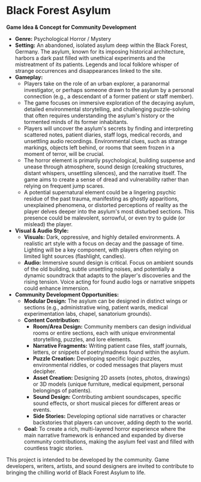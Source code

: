 # Black Forest Asylum

**Game Idea & Concept for Community Development**

*   **Genre:** Psychological Horror / Mystery
*   **Setting:** An abandoned, isolated asylum deep within the Black Forest, Germany. The asylum, known for its imposing historical architecture, harbors a dark past filled with unethical experiments and the mistreatment of its patients. Legends and local folklore whisper of strange occurrences and disappearances linked to the site.
*   **Gameplay:**
    *   Players take on the role of an urban explorer, a paranormal investigator, or perhaps someone drawn to the asylum by a personal connection (e.g., a descendant of a former patient or staff member).
    *   The game focuses on immersive exploration of the decaying asylum, detailed environmental storytelling, and challenging puzzle-solving that often requires understanding the asylum's history or the tormented minds of its former inhabitants.
    *   Players will uncover the asylum's secrets by finding and interpreting scattered notes, patient diaries, staff logs, medical records, and unsettling audio recordings. Environmental clues, such as strange markings, objects left behind, or rooms that seem frozen in a moment of terror, will be crucial.
    *   The horror element is primarily psychological, building suspense and unease through atmosphere, sound design (creaking structures, distant whispers, unsettling silences), and the narrative itself. The game aims to create a sense of dread and vulnerability rather than relying on frequent jump scares.
    *   A potential supernatural element could be a lingering psychic residue of the past trauma, manifesting as ghostly apparitions, unexplained phenomena, or distorted perceptions of reality as the player delves deeper into the asylum's most disturbed sections. This presence could be malevolent, sorrowful, or even try to guide (or mislead) the player.
*   **Visual & Audio Style:**
    *   **Visuals:** Dark, oppressive, and highly detailed environments. A realistic art style with a focus on decay and the passage of time. Lighting will be a key component, with players often relying on limited light sources (flashlight, candles).
    *   **Audio:** Immersive sound design is critical. Focus on ambient sounds of the old building, subtle unsettling noises, and potentially a dynamic soundtrack that adapts to the player's discoveries and the rising tension. Voice acting for found audio logs or narrative snippets could enhance immersion.
*   **Community Development Opportunities:**
    *   **Modular Design:** The asylum can be designed in distinct wings or sections (e.g., administrative wing, patient wards, medical experimentation labs, chapel, sanatorium grounds).
    *   **Content Contribution:**
        *   **Room/Area Design:** Community members can design individual rooms or entire sections, each with unique environmental storytelling, puzzles, and lore elements.
        *   **Narrative Fragments:** Writing patient case files, staff journals, letters, or snippets of poetry/madness found within the asylum.
        *   **Puzzle Creation:** Developing specific logic puzzles, environmental riddles, or coded messages that players must decipher.
        *   **Asset Creation:** Designing 2D assets (notes, photos, drawings) or 3D models (unique furniture, medical equipment, personal belongings of patients).
        *   **Sound Design:** Contributing ambient soundscapes, specific sound effects, or short musical pieces for different areas or events.
        *   **Side Stories:** Developing optional side narratives or character backstories that players can uncover, adding depth to the world.
    *   **Goal:** To create a rich, multi-layered horror experience where the main narrative framework is enhanced and expanded by diverse community contributions, making the asylum feel vast and filled with countless tragic stories.

This project is intended to be developed by the community. Game developers, writers, artists, and sound designers are invited to contribute to bringing the chilling world of Black Forest Asylum to life.
